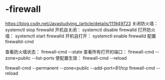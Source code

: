 # -firewall
https://blog.csdn.net/Javastudying_/article/details/111949723
关闭防火墙： systemctl stop firewalld
开机自关闭： systemctl disable firewalld
打开防火墙： systemctl start firewalld
开机自打开： systemctl enable firewalld
配置 firewalld-cmd

查看防火墙状态： firewall-cmd --state
查看所有打开的端口： firewall-cmd --zone=public --list-ports
使配置生效： firewall-cmd --reload 

firewall-cmd --permanent --zone=public --add-port=81/tcp
firewall-cmd --reload

